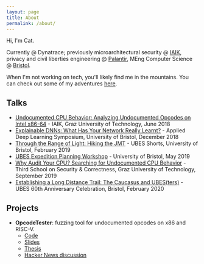 ```yaml
---
layout: page
title: About
permalink: /about/
---
```


Hi, I'm Cat.

Currently @ Dynatrace; previously microarchitectural security @ [IAIK](https://www.iaik.tugraz.at/research-area/securesystems/), privacy and civil liberties engineering @ [Palantir](https://www.palantir.com/pcl/), MEng Computer Science @ [Bristol](http://www.bris.ac.uk/engineering/departments/computerscience/).

When I'm not working on tech, you'll likely find me in the mountains. You can check out some of my adventures [here](/adventures).

## Talks
* [Undocumented CPU Behavior: Analyzing Undocumented Opcodes on Intel x86-64](/images/undocumented-cpu-behavior.pdf) - IAIK, Graz University of Technology, June 2018
* [Explainable DNNs: What Has Your Network Really Learnt?](/images/explainable-dnns.pdf) - Applied Deep Learning Symposium, University of Bristol, December 2018
* [Through the Range of Light: Hiking the JMT](/images/hiking-jmt.pdf) - UBES Shorts, University of Bristol, February 2019
* [UBES Expedition Planning Workshop](/images/exped-planning-workshop.pdf) - University of Bristol, May 2019
* [Why Audit Your CPU? Searching for Undocumented CPU Behavior](/images/audit-cpu.pdf) - Third School on Security & Correctness, Graz University of Technology, September 2019
* [Establishing a Long Distance Trail: The Caucasus and UBES(ters)](/images/ubes-caucasus.pdf) - UBES 60th Anniversary Celebration, Bristol, February 2020

## Projects
* **OpcodeTester**: fuzzing tool for undocumented opcodes on x86 and RISC-V.
    * [Code](https://github.com/cattius/opcodetester)
    * [Slides](https://github.com/cattius/opcodetester/blob/master/presentation.pdf)
    * [Thesis](https://github.com/cattius/opcodetester/blob/master/thesis.pdf)
    * [Hacker News discussion](https://news.ycombinator.com/item?id=22517319)
